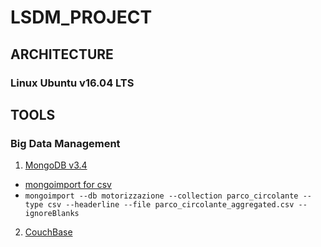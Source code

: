 # LSDM_PROJECT
## ARCHITECTURE
### Linux Ubuntu v16.04 LTS
## TOOLS
### Big Data Management
1. [MongoDB v3.4](https://docs.mongodb.com/manual/tutorial/install-mongodb-on-ubuntu/)
  * [mongoimport for csv](https://docs.mongodb.com/manual/reference/program/mongoimport/#csv-import)
  * ``` mongoimport --db motorizzazione --collection parco_circolante --type csv --headerline --file parco_circolante_aggregated.csv --ignoreBlanks ```
2. [CouchBase](https://developer.couchbase.com/documentation/server/4.5/getting-started/installing.html#story-h2-3)
